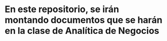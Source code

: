 # En este repositorio, se irán montando documentos que se harán en la clase de Analítica de Negocios 
